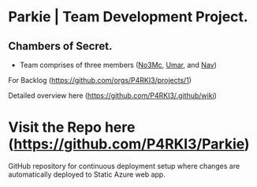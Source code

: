 # Parkie | Team Development Project.

## Chambers of Secret.


- Team comprises of three members ([No3Mc](https://github.com/No3Mc), [Umar](https://github.com/itsumarsoomro), and [Nav](https://github.com/navnoor1))

For Backlog (https://github.com/orgs/P4RKI3/projects/1)

Detailed overview here (https://github.com/P4RKI3/.github/wiki)

Visit the Repo here (https://github.com/P4RKI3/Parkie)
===========

GitHub repository for continuous deployment setup where changes are automatically deployed to Static Azure web app. 





